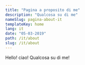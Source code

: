 ```yaml
---
title: "Pagina a proposito di me"
description: "Qualcosa su di me"
nameSlug: pagina-about-it
templateKey: home
lang: it
date: "05-03-2019"
path: /it/about
slug: /it/about
---
```


Hello! ciao! Qualcosa su di me!
